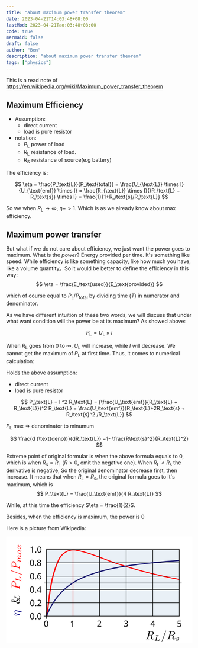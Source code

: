 ```yaml
---
title: "about maximum power transfer theorem"
date: 2023-04-21T14:03:48+08:00
lastMod: 2023-04-21Tao:03:48+08:00
code: true
mermaid: false
draft: false
author: "Ben"
description: "about maximum power transfer theorem"
tags: ["physics"]
---
```


This is a read note of <https://en.wikipedia.org/wiki/Maximum_power_transfer_theorem>

## Maximum Efficiency
* Assumption:
    * direct current
    * load is pure resistor
* notation:
    + $P_\text{L}$ power of load
    + $R_\text{L}$ resistance of load.
    + $R_\text{S}$ resistance of source(e.g battery)

The efficiency is:

$$
\eta = \frac{P_\text{L}}{P_\text{total}}
= \frac{U_{\text{L}} \times I}{U_{\text{emf}} \times I}
= \frac{R_{\text{L}} \times I}{(R_\text{L} + R_\text{s}) \times I}
= \frac{1}{1+R_\text{s}/R_\text{L}}
$$

So we when $R_\text{L} \to \infty$, $\eta -> 1$. Which is as we already know about max efficiency.

## Maximum power transfer
But what if we do not care about efficiency, we just want the power goes to maximum. What is the *power*? Energy provided per time. It's something like speed. While efficiency is like something capacity, like how much you have, like a volume quantity。So it would be better to define the efficiency in this way:
$$
\eta = \frac{E_\text{used}}{E_\text{provided}} 
$$

which of course equal to $P_\text{L}/P_\text{total}$ by dividing time ($T$) in numerator and denominator.

As we have different intuition of these two words, we will discuss that under what want condition will the power be at its maximum? As showed above:

$$
P_\text{L} = U_\text{L}  \times  I
$$


When $R_\text{L}$ goes from $0$ to $\infty$, $U_\text{L}$ will increase, while $I$ will decrease. We cannot get the maximum of $P_\text{L}$ at first time. Thus, it comes to numerical calculation:

Holds the above assumption:
* direct current
* load is pure resistor

$$
P_\text{L} = I ^2 R_\text{L}
= (\frac{U_\text{emf}}{R_\text{L} + R_\text{L}})^2 R_\text{L}
= \frac{U_\text{emf}}{R_\text{L}+2R_\text{s} + R_\text{s}^2 /R_\text{L}}
$$

$P_\text{L}$ max $\Rightarrow$ denominator to minumum

$$
\frac{d (\text{deno})}{dR_\text{L}} =1- \frac{R\text{s}^2}{R_\text{L}^2}
$$

Extreme point of original formular is when the above formula equals to $0$, which is when $R_\text{s} = R_\text{L}$ ($R>0$, omit the negative one). When $R_\text{L} < R_\text{s}$ the derivative is negative, So the original denominator decrease first, then increase. It means that when $R_\text{L} = R_\text{s}$, the original formula goes to it's maximum, which is
$$
P_\text{L} = \frac{U_\text{emf}}{4 R_\text{L}}
$$

While, at this time the efficiency $\eta = \frac{1}{2}$.

Besides, when the efficiency is maximum, the power is $0$

Here is a picture from Wikipedia:

![](./figures/Maximum_Power_Transfer_Graph.svg)
